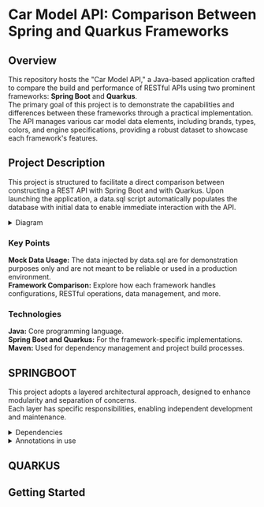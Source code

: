 # Car Model API: Comparison Between Spring and Quarkus Frameworks
## Overview
This repository hosts the "Car Model API," a Java-based application crafted to compare the build and performance of RESTful APIs using two prominent frameworks: **Spring Boot** and **Quarkus**.   
The primary goal of this project is to demonstrate the capabilities and differences between these frameworks through a practical implementation.   
The API manages various car model data elements, including brands, types, colors, and engine specifications, providing a robust dataset to showcase each framework's features.

## Project Description
This project is structured to facilitate a direct comparison between constructing a REST API with Spring Boot and with Quarkus. 
Upon launching the application, a data.sql script automatically populates the database with initial data to enable immediate interaction with the API.
<details>
  <summary>Diagram</summary>

```mermaid
classDiagram
    class Brand {
      -name: String
      -slug: String
      -id: Long
      -models: List~Model~
    }
    class CarType {
      -id: int
      -slug: String
      -models: List~Model~
      -name: String
    }
    class Color {
      -hexRef: String
      -models: List~Model~
      -rvbRef: String
      -id: int
      -name: String
    }
    class Engine {
      -models: List~Model~
      -fuelType: FuelType
      -id: int
      -slug: String
      -name: String
      -power: String
    }
    class Model {
      -engine: Engine
      -name: String
      -carTypes: List~CarType~
      -colors: List~Color~
      -brand: Brand
      -transmissions: Set~Transmission~
      -slug: String
      -id: Long
    }

    Model "1" <--> "0..n"Brand
    Engine "0..n" --* "1..n" Model
    CarType "0..n" --* "1..n" Model
    Color "0..n" --* "1..n" Model
    
    

    style Brand fill:#292929, stroke-width:2px, stroke:#000
    style CarType fill:#292929, stroke-width:2px, stroke:#000 
    style Color fill:#292929, stroke-width:2px, stroke:#000
    style Engine fill:#292929, stroke-width:2px, stroke:#000
    style Model fill:#000, stroke:#333, stroke-width:3px
```
</details>

### Key Points
**Mock Data Usage:** The data injected by data.sql are for demonstration purposes only and are not meant to be reliable or used in a production environment.  
**Framework Comparison:** Explore how each framework handles configurations, RESTful operations, data management, and more.
### Technologies
**Java:** Core programming language.  
**Spring Boot and Quarkus:** For the framework-specific implementations.  
**Maven:** Used for dependency management and project build processes.

## SPRINGBOOT
This project adopts a layered architectural approach, designed to enhance modularity and separation of concerns.  
Each layer has specific responsibilities, enabling independent development and maintenance.

<details>
  <summary>Dependencies</summary>

The Car Model API leverages a range of dependencies to facilitate development and operational functionalities.   
Below is an overview of the key dependencies in use:

**Data JPA:** Provides integration with Spring Data JPA for database operations.

**Security:** Offers authentication and authorization capabilities.

**Validation:** Supports validation mechanisms for request data.

**Web:** Enables building web applications including RESTful services using Spring MVC.

**Tomcat:** Embedded Tomcat server for running the application.

**Devtools:** Facilitates application development with features like automatic restarts.

**PostgreSQL:** JDBC driver for connecting to PostgreSQL databases.

**Lombok:** Simplifies the codebase by reducing boilerplate through annotations.

**Spring Security Test:** Provides support for testing Spring Security integration.

**Hibernate Core:** (Version 6.3.1.Final) ORM framework for handling database interactions.

**Springdoc OpenAPI UI:** (Version 2.0.3) Facilitates API documentation and testing through Swagger UI.

</details>

<details>
  <summary>Annotations in use </summary>

Here are the annotations in use in the springboot branch.

**@JsonIdentityInfo (Jackson):** Prevents recursion problems by identifying instances through a property (usually id), primarily used in JSON serialization processes.  

**@Data (Project Lombok):** Generates boilerplate code such as getters, setters, equals, hashCode, and toString methods automatically.  

**@NoArgsConstructor (Project Lombok):** Creates an empty constructor for the class.  

**@AllArgsConstructor (Project Lombok):** Generates a constructor with one parameter for each field in the class.  

**@Entity (JPA/Hibernate):** Marks the class as a JPA entity, meaning it's linked to a database table.  

**@Id (JPA/Hibernate):** Designates the field as the primary key of the entity.  

**@GeneratedValue (JPA/Hibernate):** Specifies that the primary key is automatically generated by the database, following the defined strategy.  

**@Column (JPA/Hibernate):** Maps a field to a database column and allows additional configurations like naming.  

**@JsonView (Jackson):** Controls the serialization visibility of JSON properties based on defined views.  

**@ManyToOne (JPA/Hibernate):** Defines a single-valued association to another entity class that has many-to-one multiplicity.  

**@JoinColumn (JPA/Hibernate):** Specifies the mapped column for joining an entity association or element collection.  

**@ManyToMany (JPA/Hibernate):** Defines a many-valued association with many-to-many multiplicity.  

**@JoinTable (JPA/Hibernate):** Specifies the join table that maps the many-to-many or one-to-many relationship.  

**@ElementCollection (JPA/Hibernate):** Defines a collection of instances of a basic type or embeddable class.  

**@Enumerated (JPA/Hibernate):** Specifies that a persistent property or field should be persisted as an enumerated type. 

**@CollectionTable (JPA/Hibernate):** Specifies the table that stores the elements of a collection.  

**@NotBlank (Bean Validation):** Asserts that a string is not null and its trimmed length is greater than zero. 

**@RestController (Spring Web):** Indicates that the annotated class is a controller where every method returns a domain object instead of a view.

**@RequestMapping (Spring Web):** Maps HTTP requests to handler methods of MVC and REST controllers. 

**@RequiredArgsConstructor (Project Lombok):** Generates a constructor with required arguments. Required arguments are final fields and fields with constraints such as @NonNull. 

**@Component (Spring Framework):** Indicates that the class is a Spring component, making it eligible for Spring Dependency Injection and other Spring features.  

**@EnableWebSecurity (Spring Security):** Enables Spring Security’s web security support and provides the Spring MVC integration. 

**@EnableMethodSecurity (Spring Security):** Enables method-level security based on annotations.  

**@Service (Spring Framework):** Indicates that the annotated class is a service class, a specialization of the component for service-layer logic.  

**@Transactional (Spring Framework):** Specifies that the annotated class or method must be executed within a transactional context.  

</details>

## QUARKUS

## Getting Started








